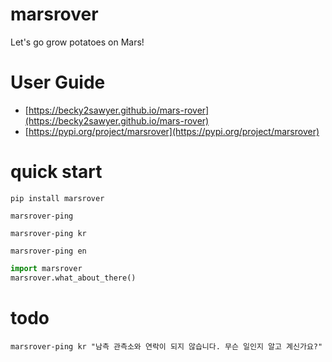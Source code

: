 # marsrover
Let's go grow potatoes on Mars!

# User Guide
- [https://becky2sawyer.github.io/mars-rover](https://becky2sawyer.github.io/mars-rover)
- [https://pypi.org/project/marsrover](https://pypi.org/project/marsrover)

# quick start
```
pip install marsrover
```
```
marsrover-ping
```
```
marsrover-ping kr
```
```
marsrover-ping en
```
```python
import marsrover
marsrover.what_about_there()
```

# todo
```
marsrover-ping kr "남측 관측소와 연락이 되지 않습니다. 무슨 일인지 알고 계신가요?"
```